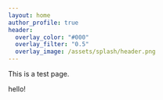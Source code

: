 ```yaml
---
layout: home
author_profile: true
header:
  overlay_color: "#000"
  overlay_filter: "0.5"
  overlay_image: /assets/splash/header.png
---
```


This is a test page.

hello!
